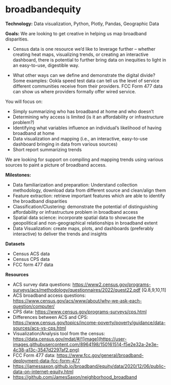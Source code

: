 # broadbandequity


**Technology:**
Data visualization, Python, Plotly, Pandas, Geographic Data

**Goals:**
We are looking to get creative in helping us map broadband disparities. 

- Census data is one resource we’d like to leverage further – whether creating heat maps, visualizing trends, or creating an interactive dashboard, there is potential to further bring data on inequities to light in an easy-to-use, digestible way. 

- What other ways can we define and demonstrate the digital divide? Some examples: Ookla speed test data can tell us the level of service different communities receive from their providers. FCC Form 477 data can show us where providers formally offer wired service. 

You will focus on: 
- Simply summarizing who has broadband at home and who doesn’t
- Determining why access is limited (is it an affordability or infrastructure problem?)
- Identifying what variables influence an individual’s likelihood of having broadband at home
- Data visualization and mapping (i.e., an interactive, easy-to-use dashboard bringing in data from various sources) 
- Short report summarizing trends

We are looking for support on compiling and mapping trends using various sources to paint a picture of broadband access.

**Milestones:**

- Data familiarization and preparation: Understand collection methodology, download data from different source and clean/align them
- Feature extraction: retrieve important features which are able to identify the broadband disparities
- Classification/Clustering: demonstrate the potential of distinguishing affordability or infrastructure problem in broadband access
- Spatial data science: incorporate spatial data to showcase the geopolitical and non-geographical relationships in broadband extent
- Data Visualization: create maps, plots, and dashboards (preferably interactive) to deliver the trends and insights


**Datasets**
- Census ACS data
- Census CPS data
- FCC form 477 data


**Resources**
- ACS survey data questions: https://www2.census.gov/programs-surveys/acs/methodology/questionnaires/2022/quest22.pdf [Q.8,9,10,11]
- ACS broadband access questions: https://www.census.gov/acs/www/about/why-we-ask-each-question/computer/
- CPS data: https://www.census.gov/programs-surveys/cps.html
- Differences between ACS and CPS: https://www.census.gov/topics/income-poverty/poverty/guidance/data-sources/acs-vs-cps.html
- Visualization/Analysis tool from the census: https://data.census.gov/mdat/#/![image](https://user-images.githubusercontent.com/8964198/150161514-f5e2e32a-2e3e-4c38-a13c-3547d2297af2.png)
- FCC Form 477 data: https://www.fcc.gov/general/broadband-deployment-data-fcc-form-477
- https://jamessaxon.github.io/broadband/equity/data/2020/12/06/public-data-on-internet-equity.html
- https://github.com/JamesSaxon/neighborhood_broadband




